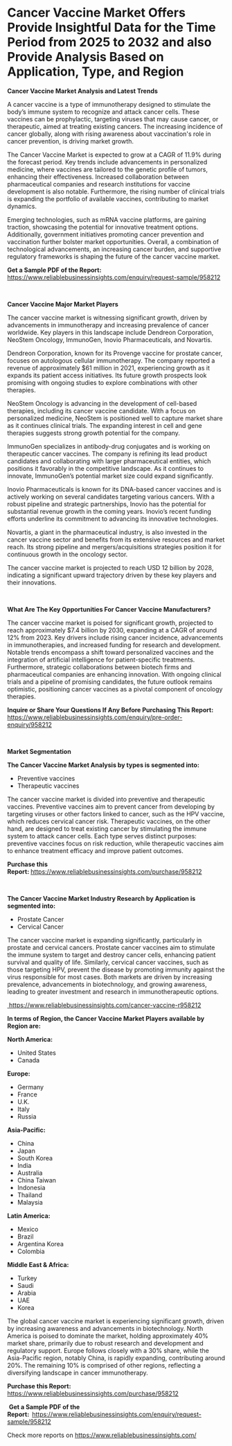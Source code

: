 <p><h1>Cancer Vaccine Market Offers Provide Insightful Data for the Time Period from 2025 to 2032 and also Provide Analysis Based on Application, Type, and Region</h1></p><p><strong>Cancer Vaccine Market Analysis and Latest Trends</strong></p>
<p><p>A cancer vaccine is a type of immunotherapy designed to stimulate the body’s immune system to recognize and attack cancer cells. These vaccines can be prophylactic, targeting viruses that may cause cancer, or therapeutic, aimed at treating existing cancers. The increasing incidence of cancer globally, along with rising awareness about vaccination's role in cancer prevention, is driving market growth.</p><p>The Cancer Vaccine Market is expected to grow at a CAGR of 11.9% during the forecast period. Key trends include advancements in personalized medicine, where vaccines are tailored to the genetic profile of tumors, enhancing their effectiveness. Increased collaboration between pharmaceutical companies and research institutions for vaccine development is also notable. Furthermore, the rising number of clinical trials is expanding the portfolio of available vaccines, contributing to market dynamics.</p><p>Emerging technologies, such as mRNA vaccine platforms, are gaining traction, showcasing the potential for innovative treatment options. Additionally, government initiatives promoting cancer prevention and vaccination further bolster market opportunities. Overall, a combination of technological advancements, an increasing cancer burden, and supportive regulatory frameworks is shaping the future of the cancer vaccine market.</p></p>
<p><strong>Get a Sample PDF of the Report:&nbsp;</strong> <a href="https://www.reliablebusinessinsights.com/enquiry/request-sample/958212?utm_campaign=2190&utm_medium=2&utm_source=Github&utm_content=ia&utm_term=21032025&utm_id=cancer-vaccine">https://www.reliablebusinessinsights.com/enquiry/request-sample/958212</a></p>
<p>&nbsp;</p>
<p><strong>Cancer Vaccine Major Market Players</strong></p>
<p><p>The cancer vaccine market is witnessing significant growth, driven by advancements in immunotherapy and increasing prevalence of cancer worldwide. Key players in this landscape include Dendreon Corporation, NeoStem Oncology, ImmunoGen, Inovio Pharmaceuticals, and Novartis.</p><p>Dendreon Corporation, known for its Provenge vaccine for prostate cancer, focuses on autologous cellular immunotherapy. The company reported a revenue of approximately $61 million in 2021, experiencing growth as it expands its patient access initiatives. Its future growth prospects look promising with ongoing studies to explore combinations with other therapies.</p><p>NeoStem Oncology is advancing in the development of cell-based therapies, including its cancer vaccine candidate. With a focus on personalized medicine, NeoStem is positioned well to capture market share as it continues clinical trials. The expanding interest in cell and gene therapies suggests strong growth potential for the company.</p><p>ImmunoGen specializes in antibody-drug conjugates and is working on therapeutic cancer vaccines. The company is refining its lead product candidates and collaborating with larger pharmaceutical entities, which positions it favorably in the competitive landscape. As it continues to innovate, ImmunoGen’s potential market size could expand significantly.</p><p>Inovio Pharmaceuticals is known for its DNA-based cancer vaccines and is actively working on several candidates targeting various cancers. With a robust pipeline and strategic partnerships, Inovio has the potential for substantial revenue growth in the coming years. Inovio’s recent funding efforts underline its commitment to advancing its innovative technologies.</p><p>Novartis, a giant in the pharmaceutical industry, is also invested in the cancer vaccine sector and benefits from its extensive resources and market reach. Its strong pipeline and mergers/acquisitions strategies position it for continuous growth in the oncology sector.</p><p>The cancer vaccine market is projected to reach USD 12 billion by 2028, indicating a significant upward trajectory driven by these key players and their innovations.</p></p>
<p>&nbsp;</p>
<p><strong>What Are The Key Opportunities For Cancer Vaccine Manufacturers?</strong></p>
<p><p>The cancer vaccine market is poised for significant growth, projected to reach approximately $7.4 billion by 2030, expanding at a CAGR of around 12% from 2023. Key drivers include rising cancer incidence, advancements in immunotherapies, and increased funding for research and development. Notable trends encompass a shift toward personalized vaccines and the integration of artificial intelligence for patient-specific treatments. Furthermore, strategic collaborations between biotech firms and pharmaceutical companies are enhancing innovation. With ongoing clinical trials and a pipeline of promising candidates, the future outlook remains optimistic, positioning cancer vaccines as a pivotal component of oncology therapies.</p></p>
<p><strong>Inquire or Share Your Questions If Any Before Purchasing This Report:</strong> <a href="https://www.reliablebusinessinsights.com/enquiry/pre-order-enquiry/958212?utm_campaign=2190&utm_medium=2&utm_source=Github&utm_content=ia&utm_term=21032025&utm_id=cancer-vaccine">https://www.reliablebusinessinsights.com/enquiry/pre-order-enquiry/958212</a></p>
<p>&nbsp;</p>
<p><strong>Market Segmentation</strong></p>
<p><strong>The Cancer Vaccine Market Analysis by types is segmented into:</strong></p>
<p><ul><li>Preventive vaccines</li><li>Therapeutic vaccines</li></ul></p>
<p><p>The cancer vaccine market is divided into preventive and therapeutic vaccines. Preventive vaccines aim to prevent cancer from developing by targeting viruses or other factors linked to cancer, such as the HPV vaccine, which reduces cervical cancer risk. Therapeutic vaccines, on the other hand, are designed to treat existing cancer by stimulating the immune system to attack cancer cells. Each type serves distinct purposes: preventive vaccines focus on risk reduction, while therapeutic vaccines aim to enhance treatment efficacy and improve patient outcomes.</p></p>
<p><strong>Purchase this Report:&nbsp;</strong><a href="https://www.reliablebusinessinsights.com/purchase/958212?utm_campaign=2190&utm_medium=2&utm_source=Github&utm_content=ia&utm_term=21032025&utm_id=cancer-vaccine">https://www.reliablebusinessinsights.com/purchase/958212</a></p>
<p>&nbsp;</p>
<p><strong>The Cancer Vaccine Market Industry Research by Application is segmented into:</strong></p>
<p><ul><li>Prostate Cancer</li><li>Cervical Cancer</li></ul></p>
<p><p>The cancer vaccine market is expanding significantly, particularly in prostate and cervical cancers. Prostate cancer vaccines aim to stimulate the immune system to target and destroy cancer cells, enhancing patient survival and quality of life. Similarly, cervical cancer vaccines, such as those targeting HPV, prevent the disease by promoting immunity against the virus responsible for most cases. Both markets are driven by increasing prevalence, advancements in biotechnology, and growing awareness, leading to greater investment and research in immunotherapeutic options.</p></p>
<p><a href="https://www.reliablebusinessinsights.com/cancer-vaccine-r958212?utm_campaign=2190&utm_medium=2&utm_source=Github&utm_content=ia&utm_term=21032025&utm_id=cancer-vaccine">&nbsp;https://www.reliablebusinessinsights.com/cancer-vaccine-r958212</a></p>
<p><strong>In terms of Region, the Cancer Vaccine Market Players available by Region are:</strong></p>
<p>
    <p> <strong> North America: </strong>
        <ul>
            <li>United States</li>
            <li>Canada</li>
        </ul>
        </p> 
    <p> <strong> Europe: </strong>
        <ul>
            <li>Germany</li>
            <li>France</li>
            <li>U.K.</li>
            <li>Italy</li>
            <li>Russia</li>
        </ul>
        </p> 
    <p> <strong> Asia-Pacific: </strong>
        <ul>
            <li>China</li>
            <li>Japan</li>
            <li>South Korea</li>
            <li>India</li>
            <li>Australia</li>
            <li>China Taiwan</li>
            <li>Indonesia</li>
            <li>Thailand</li>
            <li>Malaysia</li>
        </ul>
        </p> 
    <p> <strong> Latin America: </strong>
        <ul>
            <li>Mexico</li>
            <li>Brazil</li>
            <li>Argentina Korea</li>
            <li>Colombia</li>
        </ul>
        </p> 
    <p> <strong> Middle East & Africa: </strong>
        <ul>
            <li>Turkey</li>
            <li>Saudi</li>
            <li>Arabia</li>
            <li>UAE</li>
            <li>Korea</li>
        </ul>
    </p>
    </p>
<p><p>The global cancer vaccine market is experiencing significant growth, driven by increasing awareness and advancements in biotechnology. North America is poised to dominate the market, holding approximately 40% market share, primarily due to robust research and development and regulatory support. Europe follows closely with a 30% share, while the Asia-Pacific region, notably China, is rapidly expanding, contributing around 20%. The remaining 10% is comprised of other regions, reflecting a diversifying landscape in cancer immunotherapy.</p></p>
<p><strong>Purchase this Report: </strong><a href="https://www.reliablebusinessinsights.com/purchase/958212?utm_campaign=2190&utm_medium=2&utm_source=Github&utm_content=ia&utm_term=21032025&utm_id=cancer-vaccine">https://www.reliablebusinessinsights.com/purchase/958212</a></p>
<p>&nbsp;<strong>Get a Sample PDF of the Report:&nbsp;&nbsp;</strong><a href="https://www.reliablebusinessinsights.com/enquiry/request-sample/958212?utm_campaign=2190&utm_medium=2&utm_source=Github&utm_content=ia&utm_term=21032025&utm_id=cancer-vaccine">https://www.reliablebusinessinsights.com/enquiry/request-sample/958212</a></p>
<p><strong></strong></p>
<p>Check more reports on <a href="https://www.reliablebusinessinsights.com/?utm_campaign=2190&utm_medium=2&utm_source=Github&utm_content=ia&utm_term=21032025&utm_id=cancer-vaccine">https://www.reliablebusinessinsights.com/</a></p>